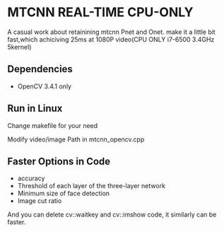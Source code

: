 # MTCNN  REAL-TIME CPU-ONLY

A casual work about retainining mtcnn Pnet and Onet. make it a little bit fast,which achiciving 25ms at 1080P video(CPU ONLY i7-6500 3.4GHz 5kernel) 


## Dependencies

+ OpenCV 3.4.1 only

 
## Run in Linux

Change makefile for your need

Modify video/image Path in mtcnn_opencv.cpp



## Faster Options in Code

+ accuracy
+ Threshold of each layer of the three-layer network
+ Minimum size of face detection
+ Image cut ratio

And you can delete cv::waitkey and cv::imshow code, it similarly can be faster. 
